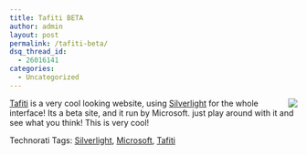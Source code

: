 ```yaml
---
title: Tafiti BETA
author: admin
layout: post
permalink: /tafiti-beta/
dsq_thread_id:
  - 26016141
categories:
  - Uncategorized
---
```

[<img src="http://images.lotas-smartman.net/image.ashx?id=3446f3f6-ed73-4069-a1bc-ca11b36b8cce" align="right" />][1][Tafiti][1] is a very cool looking website, using [Silverlight][2] for the whole interface! Its a beta site, and it run by Microsoft. just play around with it and see what you think! This is very cool!</p> 

<div class="wlWriterSmartContent" id="0767317B-992E-4b12-91E0-4F059A8CECA8:315700be-f3a1-49ff-922b-aac72e36ad2b" style="padding-right:0px;display:inline;padding-left:0px;float:none;padding-bottom:0px;margin:0px;padding-top:0px;">
  Technorati Tags: <a href="http://technorati.com/tags/Silverlight" rel="tag">Silverlight</a>, <a href="http://technorati.com/tags/Microsoft" rel="tag">Microsoft</a>, <a href="http://technorati.com/tags/Tafiti" rel="tag">Tafiti</a>
</div>

 [1]: http://www.tafiti.com
 [2]: http://silverlight.net/